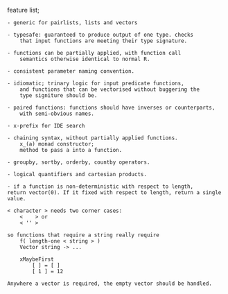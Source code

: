 
feature list;
	
	- generic for pairlists, lists and vectors
	
	- typesafe: guaranteed to produce output of one type. checks
		that input functions are meeting their type signature.
	
	- functions can be partially applied, with function call 
		semantics otherwise identical to normal R.
	
	- consistent parameter naming convention.
	
	- idiomatic; trinary logic for input predicate functions,
		and functions that can be vectorised without buggering the 
		type signiture should be.

	- paired functions: functions should have inverses or counterparts,
		with semi-obvious names.

	- x-prefix for IDE search

	- chaining syntax, without partially applied functions.
		x_(a) monad constructor;
		method to pass a into a function.

	- groupby, sortby, orderby, countby operators.

	- logical quantifiers and cartesian products.

	- if a function is non-deterministic with respect to length,
	return vector(0). If it fixed with respect to length, return a single value.

	< character > needs two corner cases:
		<    > or
		< '' >

	so functions that require a string really require 
		f( length-one < string > )
		Vector string -> ...

		xMaybeFirst
			[ ] = [ ]
			[ 1 ] = 12

	Anywhere a vector is required, the empty vector should be handled.


















